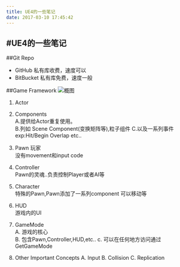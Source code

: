 ```yaml
---
title: UE4的一些笔记
date: 2017-03-10 17:45:42
---
```

#UE4的一些笔记
---
##Git Repo
- GitHub    私有库收费，速度可以
- BitBucket 私有库免费，速度一般

##Game Framework
![概图](https://cl.ly/1a2T2O1A3w1U/1.png)

1. Actor

2. Components          
	A.提供给Actor重复使用。								
	B.列如 Scene Component(变换矩阵等),粒子组件
	C.以及一系列事件 exp:Hit/Begin Overlap etc..
												
3. Pawn  玩家   				
	没有movement和input code

4. Controller           
	Pawn的灵魂..负责控制Player或者AI等

5. Character            
	特殊的Pawn,Pawn添加了一系列component 可以移动等			

6. HUD									
	游戏内的UI

7. GameMode              
	A. 游戏的核心                   						
	B. 包含Pawn,Controller,HUD,etc.. 
	c. 可以在任何地方访问通过GetGameMode   		
									
8. Other Important Concepts
	A. Input
	B. Collision
	C. Replication												